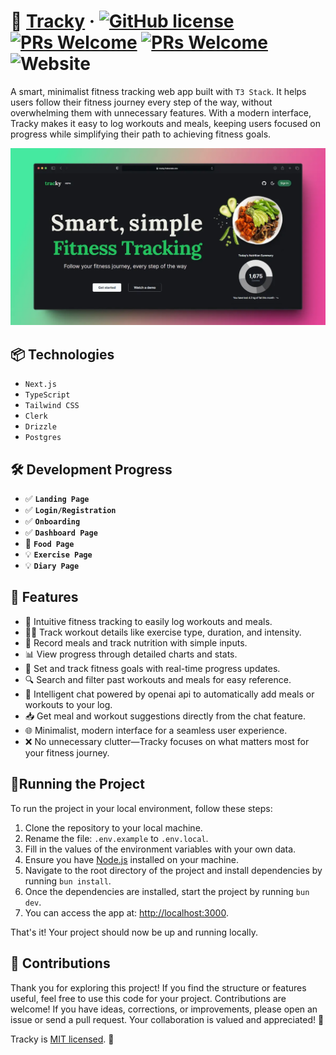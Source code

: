 # 🥗 [Tracky](/) &middot; [![GitHub license](https://img.shields.io/badge/license-MIT-004DFF.svg)](https://github.com/fraineralex/tracky/blob/main/LICENSE) [![PRs Welcome](https://img.shields.io/badge/PRs-welcome-green.svg)](https://legacy.reactjs.org/docs/how-to-contribute.html#your-first-pull-request) [![PRs Welcome](https://img.shields.io/badge/state-development-FF0065.svg)](https://legacy.reactjs.org/docs/how-to-contribute.html#your-first-pull-request) ![Website](https://img.shields.io/website-running-stopped-7B2EFF-red/https/tracky.fraineralex.dev.svg)


A smart, minimalist fitness tracking web app built with `T3 Stack`. It helps users follow their fitness journey every step of the way, without overwhelming them with unnecessary features. With a modern interface, Tracky makes it easy to log workouts and meals, keeping users focused on progress while simplifying their path to achieving fitness goals.

![Open graph image of Tracky](/public/gh.webp)

## 📦 Technologies
- `Next.js`
- `TypeScript`
- `Tailwind CSS`
- `Clerk`
- `Drizzle`
- `Postgres`

## 🛠️ Development Progress

- ✅ **`Landing Page`**
- ✅ **`Login/Registration`**
- ✅ **`Onboarding`**
- ✅ **`Dashboard Page`**
- 🚧 **`Food Page`**
- 💡 **`Exercise Page`**
- 💡 **`Diary Page`**

## 🚀 Features

- 🧭 Intuitive fitness tracking to easily log workouts and meals.
- 🏋️‍♂️ Track workout details like exercise type, duration, and intensity.
- 🍎 Record meals and track nutrition with simple inputs.
- 📊 View progress through detailed charts and stats.
- 🥇 Set and track fitness goals with real-time progress updates.
- 🔍 Search and filter past workouts and meals for easy reference.
- 🧠 Intelligent chat powered by openai api to automatically add meals or workouts to your log.
- 📥 Get meal and workout suggestions directly from the chat feature.
- 🌐 Minimalist, modern interface for a seamless user experience.
- ❌ No unnecessary clutter—Tracky focuses on what matters most for your fitness journey.

## 🚦Running the Project

To run the project in your local environment, follow these steps:

1. Clone the repository to your local machine.
2. Rename the file: `.env.example` to `.env.local`.
3. Fill in the values of the environment variables with your own data.
4. Ensure you have [Node.js](https://nodejs.org/) installed on your machine.
5. Navigate to the root directory of the project and install dependencies by running `bun install`.
6. Once the dependencies are installed, start the project by running `bun dev`.
7. You can access the app at: [http://localhost:3000](http://localhost:3000).

That's it! Your project should now be up and running locally.

## 🌟 Contributions

Thank you for exploring this project! If you find the structure or features useful, feel free to use this code for your project. Contributions are welcome! If you have ideas, corrections, or improvements, please open an issue or send a pull request. Your collaboration is valued and appreciated! 🚀

Tracky is [MIT licensed](/LICENSE). 💚
